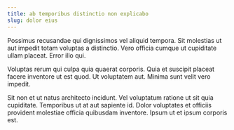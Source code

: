 ```yaml
---
title: ab temporibus distinctio non explicabo
slug: dolor eius
---
```


Possimus recusandae qui dignissimos vel aliquid tempora. Sit molestias ut aut impedit totam voluptas a distinctio. Vero officia cumque ut cupiditate ullam placeat. Error illo qui.

Voluptas rerum qui culpa quia quaerat corporis. Quia et suscipit placeat facere inventore ut est quod. Ut voluptatem aut. Minima sunt velit vero impedit.

Sit non et ut natus architecto incidunt. Vel voluptatum ratione ut sit quia cupiditate. Temporibus ut at aut sapiente id. Dolor voluptates et officiis provident molestiae officia quibusdam inventore. Ipsum ut et ipsum corporis est.
